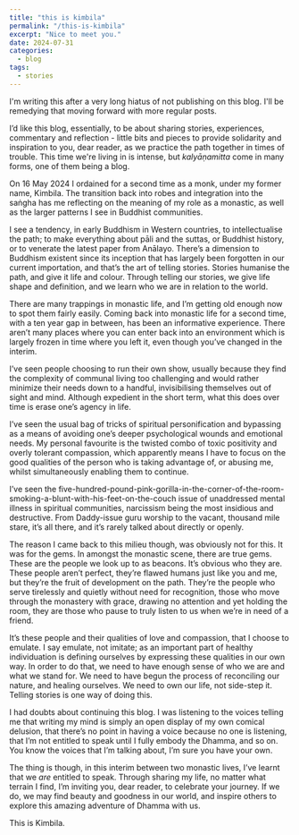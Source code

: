 ```yaml
---
title: "this is kimbila"
permalink: "/this-is-kimbila"
excerpt: "Nice to meet you."
date: 2024-07-31
categories:
  - blog 
tags: 
  - stories
--- 
```


I'm writing this after a very long hiatus of not publishing on this blog. I'll be remedying that moving forward with more regular posts.

I’d like this blog, essentially, to be about sharing stories, experiences, commentary and reflection - little bits and pieces to provide solidarity and inspiration to you, dear reader, as we practice the path together in times of trouble. This time we're living in is intense, but *kalyāṇamitta* come in many forms, one of them being a blog. 

On 16 May 2024 I ordained for a second time as a monk, under my former name, Kimbila. The transition back into robes and integration into the saṅgha has me reflecting on the meaning of my role as a monastic, as well as the larger patterns I see in Buddhist communities. 

I see a tendency, in early Buddhism in Western countries, to intellectualise the path; to make everything about pāli and the suttas, or Buddhist history, or to venerate the latest paper from Anālayo. There’s a dimension to Buddhism existent since its inception that has largely been forgotten in our current importation, and that’s the art of telling stories. Stories humanise the path, and give it life and colour. Through telling our stories, we give life shape and definition, and we learn who we are in relation to the world. 

There are many trappings in monastic life, and I’m getting old enough now to spot them fairly easily. Coming back into monastic life for a second time, with a ten year gap in between, has been an informative experience. There aren’t many places where you can enter back into an environment which is largely frozen in time where you left it, even though you’ve changed in the interim. 

I’ve seen people choosing to run their own show, usually because they find the complexity of communal living too challenging and would rather minimize their needs down to a handful, invisibilising themselves out of sight and mind. Although expedient in the short term, what this does over time is erase one’s agency in life. 

I’ve seen the usual bag of tricks of spiritual personification and bypassing as a means of avoiding one’s deeper psychological wounds and emotional needs. My personal favourite is the twisted combo of toxic positivity and overly tolerant compassion, which apparently means I have to focus on the good qualities of the person who is taking advantage of, or abusing me, whilst simultaneously enabling them to continue. 

I’ve seen the five-hundred-pound-pink-gorilla-in-the-corner-of-the-room-smoking-a-blunt-with-his-feet-on-the-couch issue of unaddressed mental illness in spiritual communities, narcissism being the most insidious and destructive. From Daddy-issue guru worship to the vacant, thousand mile stare, it’s all there, and it’s rarely talked about directly or openly. 

The reason I came back to this milieu though, was obviously not for this. It was for the gems. In amongst the monastic scene, there are true gems. These are the people we look up to as beacons. It’s obvious who they are. These people aren’t perfect, they’re flawed humans just like you and me, but they’re the fruit of development on the path. They’re the people who serve tirelessly and quietly without need for recognition, those who move through the monastery with grace, drawing no attention and yet holding the room, they are those who pause to truly listen to us when we’re in need of a friend. 

It’s these people and their qualities of love and compassion, that I choose to emulate. I say emulate, not imitate; as an important part of healthy individuation is defining ourselves by expressing these qualities in our own way. In order to do that, we need to have enough sense of who we are and what we stand for. We need to have begun the process of reconciling our nature, and healing ourselves. We need to own our life, not side-step it. Telling stories is one way of doing this.  

I had doubts about continuing this blog. I was listening to the voices telling me that writing my mind is simply an open display of my own comical delusion, that there’s no point in having a voice because no one is listening, that I’m not entitled to speak until I fully embody the Dhamma, and so on. You know the voices that I’m talking about, I’m sure you have your own. 

The thing is though, in this interim between two monastic lives, I’ve learnt that we *are* entitled to speak. Through sharing my life, no matter what terrain I find, I’m inviting you, dear reader, to celebrate your journey. If we do, we may find beauty and goodness in our world, and inspire others to explore this amazing adventure of Dhamma with us. 

This is Kimbila. 

